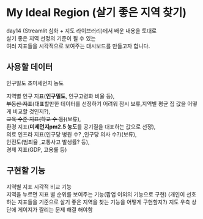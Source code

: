 # My Ideal Region (살기 좋은 지역 찾기)
day14 (Streamlit 심화 + 지도 라이브러리)에서 배운 내용을 토대로<br>
살기 좋은 지역 선정의 기준이 될 수 있는<br>
여러 지표들을 시각적으로 보여주는 대시보드를 만들고자 합니다.

## 사용할 데이터
인구밀도
초미세먼지 농도

지역별 인구 지표(**인구밀도**, 인구고령화 비율 등),<br>
~~부동산 지표~~(대표할만한 데이터를 선정하기 어려워 잠시 보류,지역별 평균 집 값을 어떻게 비교할 것인지?), <br>
~~교육 수준 지표(학교 수 등)~~(보류), <br>
환경 지표(**미세먼지pm2.5 농도**를 공기질을 대표하는 값으로 선정), <br>
의료 인프라 지표(인구당 병원 수? ,인구당 의사 수?)(보류),<br>
안전도(범죄율 ,교통사고 발생률? 등), <br>
경제 지표(GDP, 고용률 등)<br>

## 구현할 기능
지역별 지표 시각적 비교 기능<br>
지역을 누르면 지표 별 순위를 보여주는 기능(팝업 이외의 기능으로 구현)
(개인이 선호하는 지표들을 기준으로 살기 좋은 지역을 찾는 기능을 어떻게 구현할지?)
지도 우측 상단에 게이지가 짤리는 문제 해결 해야함